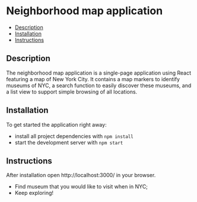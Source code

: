 # Neighborhood map application
* [Description](#Description)
* [Installation](#Installation)
* [Instructions](#Instructions)

## Description

 The neighborhood map application is a single-page application using React featuring a map of New York City. It contains a map markers to identify museums of NYC, a search function to easily discover these museums, and a list view to support simple browsing of all locations. 

## Installation

To get started the application right away: 

* install all project dependencies with `npm install`
* start the development server with `npm start`

## Instructions

After installation open http://localhost:3000/ in your browser.
* Find museum that you would like to visit when in NYC;
* Keep exploring!


